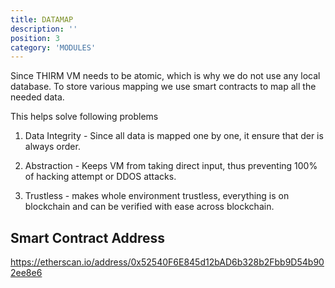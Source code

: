 ```yaml
---
title: DATAMAP
description: ''
position: 3
category: 'MODULES'
---
```


Since THIRM VM needs to be atomic, which is why we do not use any local database. To store various mapping we use smart contracts to map all the needed data.

This helps solve following problems

1. Data Integrity - Since all data is mapped one by one, it ensure that der is always order.

2. Abstraction - Keeps VM from taking direct input, thus preventing 100% of hacking attempt or DDOS attacks.

3. Trustless - makes whole environment trustless, everything is on blockchain and can be verified with ease across blockchain.

## Smart Contract Address

https://etherscan.io/address/0x52540F6E845d12bAD6b328b2Fbb9D54b902ee8e6
